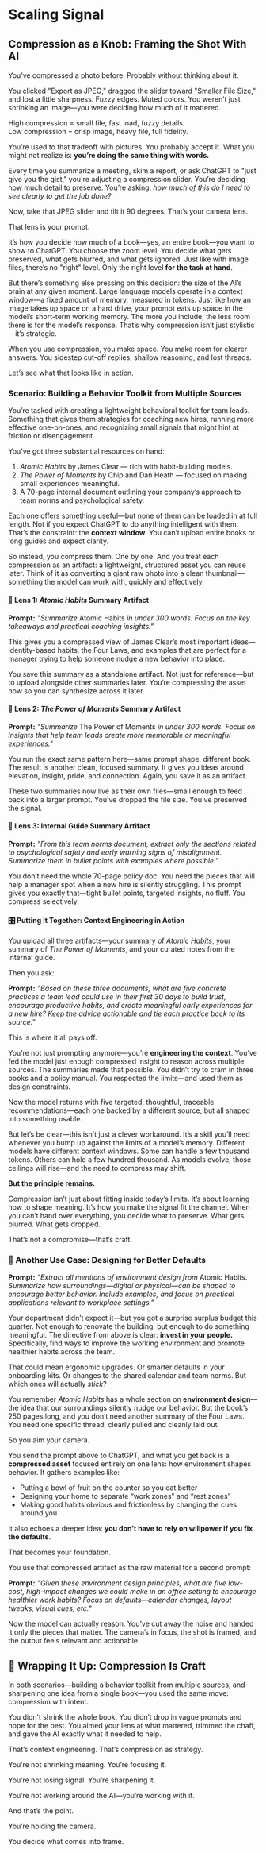 # Scaling Signal

## Compression as a Knob: Framing the Shot With AI

You’ve compressed a photo before. Probably without thinking about it.

You clicked "Export as JPEG," dragged the slider toward "Smaller File Size," and lost a little sharpness. Fuzzy edges. Muted colors. You weren’t just shrinking an image—you were deciding how much of it mattered.

High compression = small file, fast load, fuzzy details.<br>
Low compression = crisp image, heavy file, full fidelity.<br>

You’re used to that tradeoff with pictures. You probably accept it. What you might not realize is: **you’re doing the same thing with words.**

Every time you summarize a meeting, skim a report, or ask ChatGPT to "just give you the gist," you're adjusting a compression slider. You’re deciding how much detail to preserve. You’re asking: *how much of this do I need to see clearly to get the job done?*

Now, take that JPEG slider and tilt it 90 degrees. That’s your camera lens.

That lens is your prompt.

It’s how you decide how much of a book—yes, an entire book—you want to show to ChatGPT. You choose the zoom level. You decide what gets preserved, what gets blurred, and what gets ignored. Just like with image files, there’s no "right" level. Only the right level **for the task at hand**.

But there’s something else pressing on this decision: the size of the AI’s brain at any given moment. Large language models operate in a context window—a fixed amount of memory, measured in tokens. Just like how an image takes up space on a hard drive, your prompt eats up space in the model’s short-term working memory. The more you include, the less room there is for the model’s response. That’s why compression isn’t just stylistic—it’s strategic.

When you use compression, you make space. You make room for clearer answers. You sidestep cut-off replies, shallow reasoning, and lost threads.

Let’s see what that looks like in action.

### Scenario: Building a Behavior Toolkit from Multiple Sources

You’re tasked with creating a lightweight behavioral toolkit for team leads. Something that gives them strategies for coaching new hires, running more effective one-on-ones, and recognizing small signals that might hint at friction or disengagement.

You’ve got three substantial resources on hand:

1. *Atomic Habits* by James Clear — rich with habit-building models.
2. *The Power of Moments* by Chip and Dan Heath — focused on making small experiences meaningful.
3. A 70-page internal document outlining your company’s approach to team norms and psychological safety.

Each one offers something useful—but none of them can be loaded in at full length. Not if you expect ChatGPT to do anything intelligent with them. That’s the constraint: the **context window**. You can’t upload entire books or long guides and expect clarity.

So instead, you compress them. One by one. And you treat each compression as an artifact: a lightweight, structured asset you can reuse later. Think of it as converting a giant raw photo into a clean thumbnail—something the model can work with, quickly and effectively.

#### 📕 Lens 1: *Atomic Habits* Summary Artifact

**Prompt:**
*"Summarize* Atomic Habits *in under 300 words. Focus on the key takeaways and practical coaching insights."*

This gives you a compressed view of James Clear’s most important ideas—identity-based habits, the Four Laws, and examples that are perfect for a manager trying to help someone nudge a new behavior into place.

You save this summary as a standalone artifact. Not just for reference—but to upload alongside other summaries later. You’re compressing the asset now so you can synthesize across it later.

#### 📘 Lens 2: *The Power of Moments* Summary Artifact

**Prompt:**
*"Summarize* The Power of Moments *in under 300 words. Focus on insights that help team leads create more memorable or meaningful experiences."*

You run the exact same pattern here—same prompt shape, different book. The result is another clean, focused summary. It gives you ideas around elevation, insight, pride, and connection. Again, you save it as an artifact.

These two summaries now live as their own files—small enough to feed back into a larger prompt. You’ve dropped the file size. You’ve preserved the signal.

#### 📄 Lens 3: Internal Guide Summary Artifact

**Prompt:**
*"From this team norms document, extract only the sections related to psychological safety and early warning signs of misalignment. Summarize them in bullet points with examples where possible."*

You don’t need the whole 70-page policy doc. You need the pieces that will help a manager spot when a new hire is silently struggling. This prompt gives you exactly that—tight bullet points, targeted insights, no fluff. You compress selectively.

#### 🎛️ Putting It Together: Context Engineering in Action

You upload all three artifacts—your summary of *Atomic Habits*, your summary of *The Power of Moments*, and your curated notes from the internal guide.

Then you ask:

**Prompt:**
*"Based on these three documents, what are five concrete practices a team lead could use in their first 30 days to build trust, encourage productive habits, and create meaningful early experiences for a new hire? Keep the advice actionable and tie each practice back to its source."*

This is where it all pays off.

You’re not just prompting anymore—you’re **engineering the context**. You’ve fed the model just enough compressed insight to reason across multiple sources. The summaries made that possible. You didn’t try to cram in three books and a policy manual. You respected the limits—and used them as design constraints.

Now the model returns with five targeted, thoughtful, traceable recommendations—each one backed by a different source, but all shaped into something usable.

But let’s be clear—this isn’t just a clever workaround. It’s a skill you’ll need whenever you bump up against the limits of a model’s memory. Different models have different context windows. Some can handle a few thousand tokens. Others can hold a few hundred thousand. As models evolve, those ceilings will rise—and the need to compress may shift.

**But the principle remains.**

Compression isn’t just about fitting inside today’s limits. It’s about learning how to shape meaning. It’s how you make the signal fit the channel. When you can’t hand over everything, you decide what to preserve. What gets blurred. What gets dropped.

That’s not a compromise—that’s craft.

### 🧭 Another Use Case: Designing for Better Defaults

**Prompt:**
*"Extract all mentions of environment design from* Atomic Habits. *Summarize how surroundings—digital or physical—can be shaped to encourage better behavior. Include examples, and focus on practical applications relevant to workplace settings."*

Your department didn’t expect it—but you got a surprise surplus budget this quarter. Not enough to renovate the building, but enough to do something meaningful. The directive from above is clear: **invest in your people.** Specifically, find ways to improve the working environment and promote healthier habits across the team.

That could mean ergonomic upgrades. Or smarter defaults in your onboarding kits. Or changes to the shared calendar and team norms. But which ones will actually *stick*?

You remember *Atomic Habits* has a whole section on **environment design**—the idea that our surroundings silently nudge our behavior. But the book’s 250 pages long, and you don’t need another summary of the Four Laws. You need one specific thread, clearly pulled and cleanly laid out.

So you aim your camera.

You send the prompt above to ChatGPT, and what you get back is a **compressed asset** focused entirely on one lens: how environment shapes behavior. It gathers examples like:

* Putting a bowl of fruit on the counter so you eat better
* Designing your home to separate “work zones” and “rest zones”
* Making good habits obvious and frictionless by changing the cues around you

It also echoes a deeper idea: **you don’t have to rely on willpower if you fix the defaults**.

That becomes your foundation.

You use that compressed artifact as the raw material for a second prompt:

**Prompt:**
*"Given these environment design principles, what are five low-cost, high-impact changes we could make in an office setting to encourage healthier work habits? Focus on defaults—calendar changes, layout tweaks, visual cues, etc."*

Now the model can actually reason. You’ve cut away the noise and handed it only the pieces that matter. The camera’s in focus, the shot is framed, and the output feels relevant and actionable.

## 🧠 Wrapping It Up: Compression Is Craft

In both scenarios—building a behavior toolkit from multiple sources, and sharpening one idea from a single book—you used the same move: compression with intent.

You didn’t shrink the whole book. You didn’t drop in vague prompts and hope for the best. You aimed your lens at what mattered, trimmed the chaff, and gave the AI exactly what it needed to help.

That’s context engineering. That’s compression as strategy.

You’re not shrinking meaning. You’re focusing it.

You’re not losing signal. You’re sharpening it.

You’re not working around the AI—you’re working with it.

And that’s the point.

You’re holding the camera.

You decide what comes into frame.
